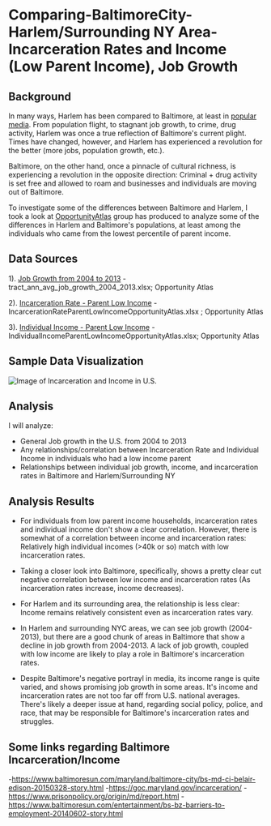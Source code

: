 # Comparing-BaltimoreCity-Harlem/Surrounding NY Area-Incarceration Rates and Income (Low Parent Income), Job Growth

## Background 

In many ways, Harlem has been compared to Baltimore, at least in [popular media](https://www.nytimes.com/interactive/2015/05/03/us/a-portrait-of-the-sandtown-neighborhood-in-baltimore.html). From population flight, to stagnant job growth, to crime, drug activity, Harlem was once a true reflection of Baltimore's current plight. Times have changed, however, and Harlem has experienced a revolution for the better (more jobs, population growth, etc.).


Baltimore, on the other hand, once a pinnacle of cultural richness, is experiencing a revolution in the opposite direction: Criminal + drug activity is set free and allowed to roam and businesses and individuals are moving out of Baltimore. 

To investigate some of the differences between Baltimore and Harlem, I took a look at [OpportunityAtlas](https://www.opportunityatlas.org/) group has produced to analyze some of the differences in Harlem and Baltimore's populations, at least among the individuals who came from the lowest percentile of parent income.

## Data Sources

1). [Job Growth from 2004 to 2013](https://www.opportunityatlas.org/) -  	tract_ann_avg_job_growth_2004_2013.xlsx; Opportunity Atlas


2). [Incarceration Rate - Parent Low Income](https://www.opportunityatlas.org/) - IncarcerationRateParentLowIncomeOpportunityAtlas.xlsx	; Opportunity Atlas

3). [Individual Income - Parent Low Income](https://www.opportunityatlas.org/) - IndividualIncomeParentLowIncomeOpportunityAtlas.xlsx; Opportunity Atlas



## Sample Data Visualization

![Image of Incarceration and Income in U.S.](https://github.com/drewshlee/Comparing-BaltimoreCity-Harlem-IncarcerationRates/blob/master/IncarcerationAndIncomeU.S..JPG)



## Analysis

I will analyze: 
 - General Job growth in the U.S. from 2004 to 2013
- Any relationships/correlation between Incarceration Rate and Individual Income in individuals who had a low income parent
- Relationships between individual job growth, income, and incarceration rates in Baltimore and Harlem/Surrounding NY


## Analysis Results

- For individuals from low parent income households, incarceration rates and individual income don't show a clear correlation. However, there is somewhat of a correlation between income and incarceration rates: Relatively high individual incomes (>40k or so) match with low incarceration rates.

- Taking a closer look into Baltimore, specifically, shows a pretty clear cut negative correlation between low income and incarceration rates (As incarceration rates increase, income decreases). 

- For Harlem and its surrounding area, the relationship is less clear: Income remains relatively consistent even as incarceration rates vary.

- In Harlem and surrounding NYC areas, we can see job growth (2004-2013), but there are a good chunk of areas in Baltimore that show a decline in job growth from 2004-2013. A lack of job growth, coupled with low income are likely to play a role in Baltimore's incarceration rates.

- Despite Baltimore's negative portrayl in media, its income range is quite varied, and shows promising job growth in some areas. It's income and incarceration rates are not too far off from U.S. national averages. There's likely a deeper issue at hand, regarding social policy, police, and race, that may be responsible for Baltimore's incarceration rates and struggles.


## Some links regarding Baltimore Incarceration/Income

-https://www.baltimoresun.com/maryland/baltimore-city/bs-md-ci-belair-edison-20150328-story.html
-https://goc.maryland.gov/incarceration/
-https://www.prisonpolicy.org/origin/md/report.html
-https://www.baltimoresun.com/entertainment/bs-bz-barriers-to-employment-20140602-story.html


